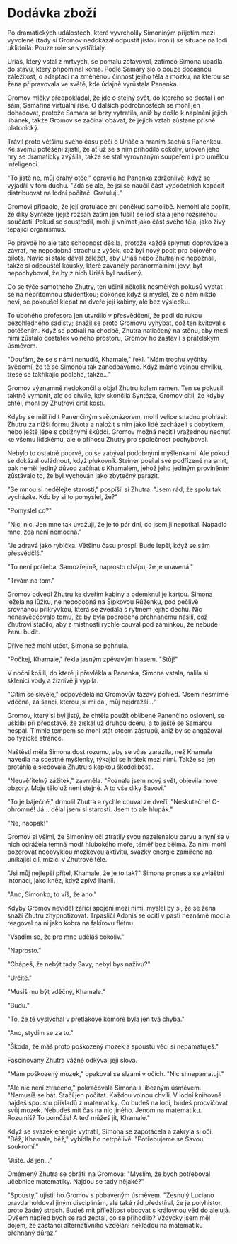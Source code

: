 # Dodávka zboží

Po dramatických událostech, které vyvrcholily Simoniným přijetím mezi vyvolené (tady si Gromov nedokázal odpustit jistou ironii) se situace na lodi uklidnila. Pouze role se vystřídaly.

Uriáš, který vstal z mrtvých, se pomalu zotavoval, zatímco Simona upadla do stavu, který připomínal koma. Podle Samary šlo o pouze dočasnou záležitost, o adaptaci na změněnou činnost jejího těla a mozku, na kterou se žena připravovala ve světě, kde údajně vyrůstala Panenka.

Gromov mlčky předpokládal, že jde o stejný svět, do kterého se dostal i on sám, Samařina virtuální říše. O dalších podrobnostech se mohl jen dohadovat, protože Samara se brzy vytratila, aniž by došlo k naplnění jejich líbánek, takže Gromov se začínal obávat, že jejich vztah zůstane přísně platonický.

Trávil proto většinu svého času péči o Uriáše a hraním šachů s Panenkou. Ke svému potěšení zjistil, že ať už se s ním přihodilo cokoliv, úroveň jeho hry se dramaticky zvýšila, takže se stal vyrovnaným soupeřem i pro umělou inteligenci.

"To jistě ne, můj drahý otče," opravila ho Panenka zdrženlivě, když se vyjádřil v tom duchu. "Zdá se ale, že jsi se naučil část výpočetních kapacit distribuovat na lodní počítač. Gratuluji."

Gromovi připadlo, že její gratulace zní poněkud samolibě. Nemohl ale popřít, že díky Syntéze (jejiž rozsah zatím jen tušil) se loď stala jeho rozšířenou součástí. Pokud se soustředil, mohl ji vnímat jako část svého těla, jako živý tepající organismus.

Po pravdě ho ale tato schopnost děsila, protože každé splynutí doprovázela závrať, ne nepodobná strachu z výšek, což byl nový pocit pro bojového pilota. Navíc si stále dával záležet, aby Uriáš nebo Zhutra nic nepoznali, takže si odpouštěl kousky, které zaváněly paranormálními jevy, byť nepochyboval, že by z nich Uriáš byl nadšený.

Co se týče samotného Zhutry, ten učinil několik nesmělých pokusů vyptat se na nepřítomnou studentkou; dokonce když si myslel, že o něm nikdo neví, se pokoušel klepat na dveře její kabiny, ale bez výsledku.

To ubohého profesora jen utvrdilo v přesvědčení, že padl do rukou bezohledného sadisty; snažil se proto Gromovu vyhýbat, což ten kvitoval s potěšením. Když se potkali na chodbě, Zhutra natlačený na stěnu, aby mezi nimi zůstalo dostatek volného prostoru, Gromov ho zastavil s přátelským úsměvem.

"Doufám, že se s námi nenudíš, Khamale," řekl. "Mám trochu výčitky svědomí, že tě se Simonou tak zanedbáváme. Když máme volnou chvilku, třese se takříkajíc podlaha, takže..."

Gromov významně nedokončil a objal Zhutru kolem ramen. Ten se pokusil taktně vymanit, ale od chvíle, kdy skončila Syntéza, Gromov cítil, že kdyby chtěl, mohl by Zhutrovi drtit kosti.

Kdyby se měl řídit Panenčiným světonázorem, mohl velice snadno prohlásit Zhutru za nižší formu života a naložit s ním jako lidé zacházeli s dobytkem, nebo ještě lépe s obtížnými škůdci. Gromov možná necítil vražednou nechuť ke všemu lidskému, ale o přínosu Zhutry pro společnost pochyboval.

Nebylo to ostatně poprvé, co se zabýval podobnými myšlenkami. Ale pokud se dokázal ovládnout, když plukovník Steiner posílal své podřízené na smrt, pak neměl jediný důvod začínat s Khamalem, jehož jeho jediným proviněním zůstávalo to, že byl vychován jako zbytečný parazit.

"Se mnou si nedělejte starosti," pospíšil si Zhutra. "Jsem rád, že spolu tak vycházíte. Kdo by si to pomyslel, že?"

"Pomyslel co?"

"Nic, nic. Jen mne tak uvažuji, že je to pár dní, co jsem ji nepotkal. Napadlo mne, zda není nemocná."

"Je zdravá jako rybička. Většinu času prospí. Bude lepší, když se sám přesvědčíš."

"To není potřeba. Samozřejmě, naprosto chápu, že je unavená."

"Trvám na tom."

Gromov odvedl Zhutru ke dveřím kabiny a odemknul je kartou. Simona ležela na lůžku, ne nepodobná na Šípkovou Růženku, pod pečlivě srovnanou přikrývkou, která se zvedala s rytmem jejího dechu. Nic nenasvědčovalo tomu, že by byla podrobená přehnanému násilí, což Zhutrovi stačilo, aby z místnosti rychle couval pod záminkou, že nebude ženu budit.

Dříve než mohl utéct, Simona se pohnula.

"Počkej, Khamale," řekla jasným zpěvavým hlasem. "Stůj!"

V noční košili, do které ji převlékla a Panenka, Simona vstala, nalila si sklenici vody a žíznivě ji vypila.

"Cítím se skvěle," odpověděla na Gromovův tázavý pohled. "Jsem nesmírně vděčná, za šanci, kterou jsi mi dal, můj nejdražší..."

Gromov, který si byl jistý, že chtěla použít oblíbené Panenčino oslovení, se ušklíbl při představě, že získal už druhou dceru, a to ještě se Samarou nespal. Tímhle tempem se mohl stát otcem zástupů, aniž by se angažoval po fyzické stránce.

Naštěstí měla Simona dost rozumu, aby se včas zarazila, než Khamala navedla na scestné myšlenky, týkající se hrátek mezi nimi. Takže se jen protáhla a sledovala Zhutru s kapkou škodolibosti.

"Neuvěřitelný zážitek," zavrněla. "Poznala jsem nový svět, objevila nové obzory. Moje tělo už není stejné. A to vše díky Savovi."

"To je báječné," drmolil Zhutra a rychle couval ze dveří. "Neskutečné! O-ohromné! Já... dělal jsem si starosti. Jsem to ale hlupák."

"Ne, naopak!"

Gromov si všiml, že Simoniny oči ztratily svou nazelenalou barvu a nyní se v nich odrážela temná modř hlubokého moře, téměř bez bělma. Za nimi mohl pozorovat neobvyklou mozkovou aktivitu, svazky energie zamířené na unikající cíl, mizící v Zhutrově těle.

"Jsi můj nejlepší přítel, Khamale, že je to tak?" Simona pronesla se zvláštní intonací, jako kněz, když zpívá litanii.

"Ano, Simonko, to víš, že ano."

Kdyby Gromov neviděl zářící spojení mezi nimi, myslel by si, že se žena snaží Zhutru zhypnotizovat. Trpasličí Adonis se ocitl v pasti neznámé moci a reagoval na ni jako kobra na fakírovu flétnu.

"Vsadím se, že pro mne uděláš cokoliv."

"Naprosto."

"Chápeš, že nebýt tady Savy, nebyl bys naživu?"

"Určitě."

"Musíš mu být vděčný, Khamale."

"Budu."

"To, že tě vyslýchal v přetlakové komoře byla jen tvá chyba."

"Ano, stydím se za to."

"Škoda, že máš proto poškozený mozek a spoustu věcí si nepamatuješ."

Fascinovaný Zhutra vážně odkýval její slova.

"Mám poškozený mozek," opakoval se slzami v očích. "Nic si nepamatuji."

"Ale nic není ztraceno," pokračovala Simona s líbezným úsměvem. "Nemusíš se bát. Stačí jen počítat. Každou volnou chvíli. V lodní knihovně najdeš spoustu příkladů z matematiky. Co budeš na lodi, budeš procvičovat svůj mozek. Nebudeš mít čas na nic jiného. Jenom na matematiku. Rozumíš? To pomůže! A teď můžeš jít, Khamale."

Když se svazek energie vytratil, Simona se zapotácela a zakryla si oči. "Běž, Khamale, běž," vybídla ho netrpělivě. "Potřebujeme se Savou soukromí."

"Jistě. Já jen..."

Omámený Zhutra se obrátil na Gromova: "Myslím, že bych potřeboval učebnice matematiky. Najdou se tady nějaké?"

"Spousty," ujistil ho Gromov s pobaveným úsměvem. "Zesnulý Luciano pravda holdoval jiným disciplínám, ale také rád předstíral, že je polyhistor, proto žádný strach. Budeš mít příležitost obcovat s královnou věd do alelujá. Ovšem napřed bych se rád zeptal, co se přihodilo? Vždycky jsem měl dojem, že zastánci alternativního vzdělání nekladou na matematiku přehnaný důraz."
